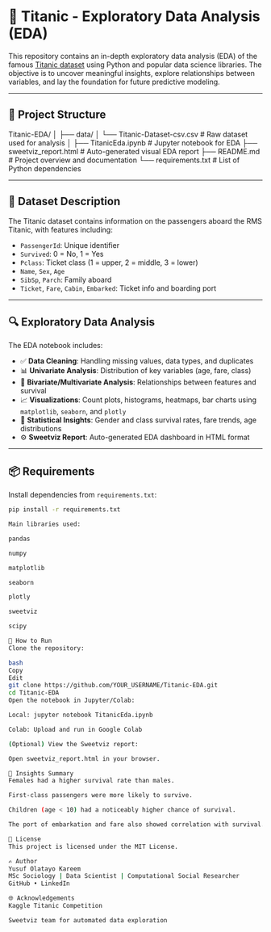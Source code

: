 # 🚢 Titanic - Exploratory Data Analysis (EDA)

This repository contains an in-depth exploratory data analysis (EDA) of the famous [Titanic dataset](https://www.kaggle.com/c/titanic) using Python and popular data science libraries. The objective is to uncover meaningful insights, explore relationships between variables, and lay the foundation for future predictive modeling.

---

## 📁 Project Structure

Titanic-EDA/
│
├── data/
│ └── Titanic-Dataset-csv.csv # Raw dataset used for analysis
│
├── TitanicEda.ipynb # Jupyter notebook for EDA
├── sweetviz_report.html # Auto-generated visual EDA report
├── README.md # Project overview and documentation
└── requirements.txt # List of Python dependencies


---

## 📌 Dataset Description

The Titanic dataset contains information on the passengers aboard the RMS Titanic, with features including:

- `PassengerId`: Unique identifier
- `Survived`: 0 = No, 1 = Yes
- `Pclass`: Ticket class (1 = upper, 2 = middle, 3 = lower)
- `Name`, `Sex`, `Age`
- `SibSp`, `Parch`: Family aboard
- `Ticket`, `Fare`, `Cabin`, `Embarked`: Ticket info and boarding port

---

## 🔍 Exploratory Data Analysis

The EDA notebook includes:

- ✅ **Data Cleaning**: Handling missing values, data types, and duplicates
- 📊 **Univariate Analysis**: Distribution of key variables (age, fare, class)
- 🔗 **Bivariate/Multivariate Analysis**: Relationships between features and survival
- 📈 **Visualizations**: Count plots, histograms, heatmaps, bar charts using `matplotlib`, `seaborn`, and `plotly`
- 🧠 **Statistical Insights**: Gender and class survival rates, fare trends, age distributions
- ⚙️ **Sweetviz Report**: Auto-generated EDA dashboard in HTML format

---

## 📦 Requirements

Install dependencies from `requirements.txt`:

```bash
pip install -r requirements.txt

Main libraries used:

pandas

numpy

matplotlib

seaborn

plotly

sweetviz

scipy

📁 How to Run
Clone the repository:

bash
Copy
Edit
git clone https://github.com/YOUR_USERNAME/Titanic-EDA.git
cd Titanic-EDA
Open the notebook in Jupyter/Colab:

Local: jupyter notebook TitanicEda.ipynb

Colab: Upload and run in Google Colab

(Optional) View the Sweetviz report:

Open sweetviz_report.html in your browser.

🎯 Insights Summary
Females had a higher survival rate than males.

First-class passengers were more likely to survive.

Children (age < 10) had a noticeably higher chance of survival.

The port of embarkation and fare also showed correlation with survival.

📌 License
This project is licensed under the MIT License.

✍️ Author
Yusuf Olatayo Kareem
MSc Sociology | Data Scientist | Computational Social Researcher
GitHub • LinkedIn

🌐 Acknowledgements
Kaggle Titanic Competition

Sweetviz team for automated data exploration